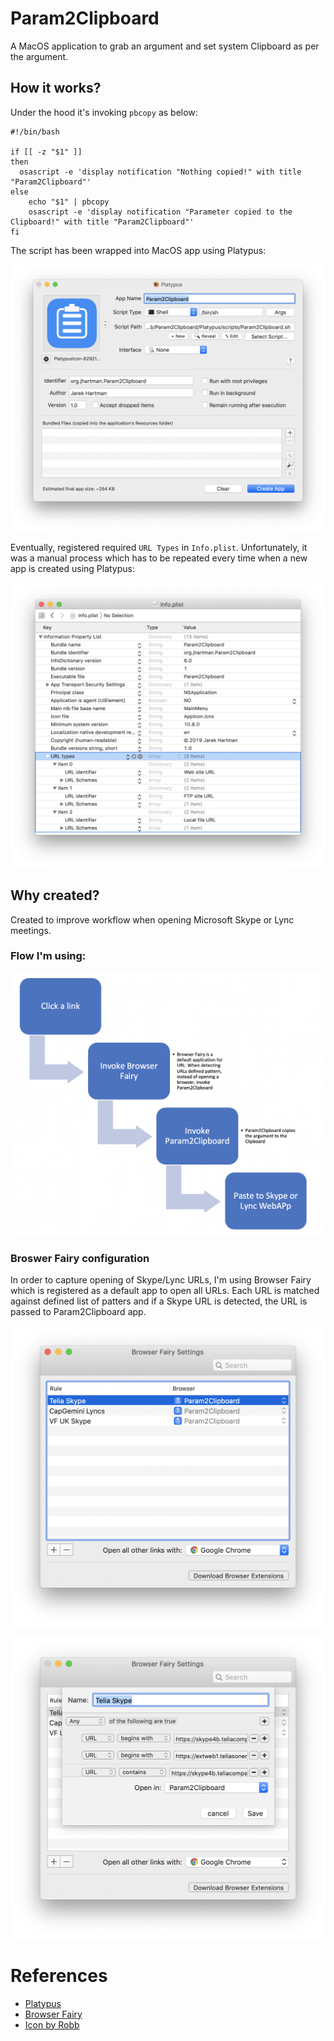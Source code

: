 # Param2Clipboard

A MacOS application to grab an argument and set system Clipboard as per the argument.

## How it works?

Under the hood it's invoking `pbcopy` as below:

```
#!/bin/bash

if [[ -z "$1" ]]
then
  osascript -e 'display notification "Nothing copied!" with title "Param2Clipboard"'
else
	echo "$1" | pbcopy
	osascript -e 'display notification "Parameter copied to the Clipboard!" with title "Param2Clipboard"'
fi
```

The script has been wrapped into MacOS app using Platypus:

![Flow](img/Platypus.png)

Eventually, registered required `URL Types` in `Info.plist`. Unfortunately, it was a manual process which has to be repeated every time when a new app is created using Platypus:

![Flow](img/CFBundleDocumentTypes.png)

## Why created?

Created to improve workflow when opening Microsoft Skype or Lync meetings.

### Flow I'm using:
![Flow](img/Flow.png)

### Broswer Fairy configuration

In order to capture opening of Skype/Lync URLs, I'm using Browser Fairy which is registered as a default app to open all URLs. Each URL is matched against defined list of patters and if a Skype URL is detected, the URL is passed to Param2Clipboard app.

![Flow](img/BrowserFairy1.png)

![Flow](img/BrowserFairy2.png)

# References

* [Platypus](https://sveinbjorn.org/platypus)
* [Browser Fairy](http://www.browserfairy.com/)
* [Icon by Robb](https://dribbble.com/shots/1648648-Clipboard-Icon)